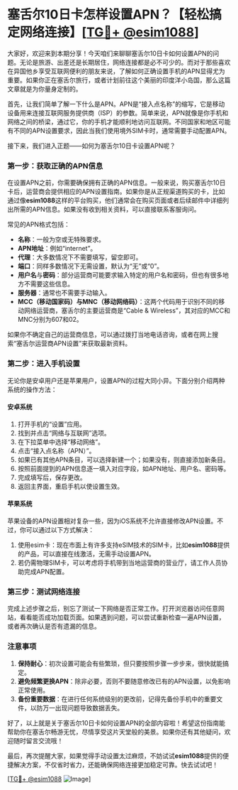 # 塞舌尔10日卡怎样设置APN？【轻松搞定网络连接】[[TG💪+ @esim1088](https://t.me/s/esim1088)]

大家好，欢迎来到本期分享！今天咱们来聊聊塞舌尔10日卡如何设置APN的问题。无论是旅游、出差还是长期居住，网络连接都是必不可少的。而对于那些喜欢在异国他乡享受互联网便利的朋友来说，了解如何正确设置手机的APN显得尤为重要。如果你正在塞舌尔旅行，或者计划前往这个美丽的印度洋小岛国，那么这篇文章就是为你量身定制的。

首先，让我们简单了解一下什么是APN。APN是“接入点名称”的缩写，它是移动设备用来连接互联网服务提供商（ISP）的参数。简单来说，APN就像是你手机和网络之间的桥梁，通过它，你的手机才能顺利地访问互联网。不同国家和地区可能有不同的APN设置要求，因此当我们使用境外SIM卡时，通常需要手动配置APN。

接下来，我们进入正题——如何为塞舌尔10日卡设置APN呢？

### **第一步：获取正确的APN信息**
在设置APN之前，你需要确保拥有正确的APN信息。一般来说，购买塞舌尔10日卡后，运营商会提供相应的APN设置指南。如果你是从正规渠道购买的卡，比如通过像**esim1088**这样的平台购买，他们通常会在购买页面或者后续邮件中详细列出所需的APN信息。如果没有收到相关资料，可以直接联系客服询问。

常见的APN格式包括：
- **名称**：一般为空或无特殊要求。
- **APN地址**：例如“internet”。
- **代理**：大多数情况下不需要填写，留空即可。
- **端口**：同样多数情况下无需设置，默认为“无”或“0”。
- **用户名**与**密码**：部分运营商可能要求输入特定的用户名和密码，但也有很多地方不需要这些信息。
- **服务器**：通常也不需要手动输入。
- **MCC（移动国家码）**与**MNC（移动网络码）**：这两个代码用于识别不同的移动网络运营商，塞舌尔的主要运营商是“Cable & Wireless”，其对应的MCC和MNC分别为607和02。

如果你不确定自己的运营商信息，可以通过拨打当地电话咨询，或者在网上搜索“塞舌尔运营商APN设置”来获取最新资料。

### **第二步：进入手机设置**
无论你是安卓用户还是苹果用户，设置APN的过程大同小异。下面分别介绍两种系统的操作方法：

#### **安卓系统**
1. 打开手机的“设置”应用。
2. 找到并点击“网络与互联网”选项。
3. 在下拉菜单中选择“移动网络”。
4. 点击“接入点名称（APN）”。
5. 如果已有其他APN条目，可以选择新建一个；如果没有，则直接添加新条目。
6. 按照前面提到的APN信息逐一填入对应字段，如APN地址、用户名、密码等。
7. 完成填写后，保存更改。
8. 返回主界面，重启手机以使设置生效。

#### **苹果系统**
苹果设备的APN设置相对复杂一些，因为iOS系统不允许直接修改APN设置。不过，你可以通过以下方式解决：
1. 使用esim卡：现在市面上有许多支持eSIM技术的SIM卡，比如**esim1088**提供的产品，可以直接在线激活，无需手动设置APN。
2. 若仍需物理SIM卡，可以考虑将手机带到当地运营商的营业厅，请工作人员协助完成APN配置。

### **第三步：测试网络连接**
完成上述步骤之后，别忘了测试一下网络是否正常工作。打开浏览器访问任意网站，看看能否成功加载页面。如果遇到问题，可以尝试重新检查一遍APN设置，或者再次确认是否有遗漏的信息。

### **注意事项**
1. **保持耐心**：初次设置可能会有些繁琐，但只要按照步骤一步步来，很快就能搞定。
2. **避免频繁更换APN**：除非必要，否则不要随意修改已有的APN设置，以免影响正常使用。
3. **备份重要数据**：在进行任何系统级别的更改前，记得先备份手机中的重要文件，以防万一出现问题导致数据丢失。

好了，以上就是关于塞舌尔10日卡如何设置APN的全部内容啦！希望这份指南能帮助你在塞舌尔畅游无忧，尽情享受这片天堂般的美景。如果你还有其他疑问，欢迎随时留言交流哦！

最后，再次提醒大家，如果觉得手动设置太过麻烦，不妨试试**esim1088**提供的便捷解决方案，不仅省时省力，还能确保网络连接更加稳定可靠。快去试试吧！

[[TG💪+ @esim1088](https://t.me/s/esim1088) ![Image](https://i.postimg.cc/4NQfJmqS/Snipaste-2025-05-13-00-14-12.png)]